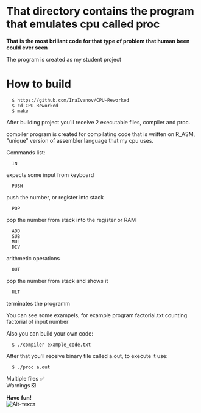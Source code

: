 # That directory contains the program that emulates cpu called proc 

**That is the most briliant code for that type of problem that human been could ever seen**

The program is created as my student project


# How to build

```terminal
  $ https://github.com/IraIvanov/CPU-Reworked   
  $ cd CPU-Reworked
  $ make        
  ```
After building project you'll receive 2 executable files, compiler and proc.

compiler program is created for compilating code that is written on R_ASM, "unique" version of assembler language that my cpu uses.

Commands list:

```terminal
  IN
```
expects some input from keyboard

```terminal
  PUSH
```
push the number, or register into stack

```terminal
  POP
```
pop the number from stack into the register or RAM


```terminal
  ADD
  SUB
  MUL
  DIV
```
arithmetic operations


```terminal
  OUT
```
pop the number from stack and shows it 


```terminal
  HLT
```
terminates the programm

You can see some exampels, for example program factorial.txt counting factorial of input number

Also you can build your own code:

```terminal
  $ ./compiler example_code.txt        
  ```

After that you'll receive binary file called a.out, to execute it use:

```terminal
  $ ./proc a.out        
  ```

Multiple files :white_check_mark:       
Warnings :negative_squared_cross_mark:      

**Have fun!**     
![Alt-текст](https://derpicdn.net/img/2019/5/6/2032644/large.jpg)
